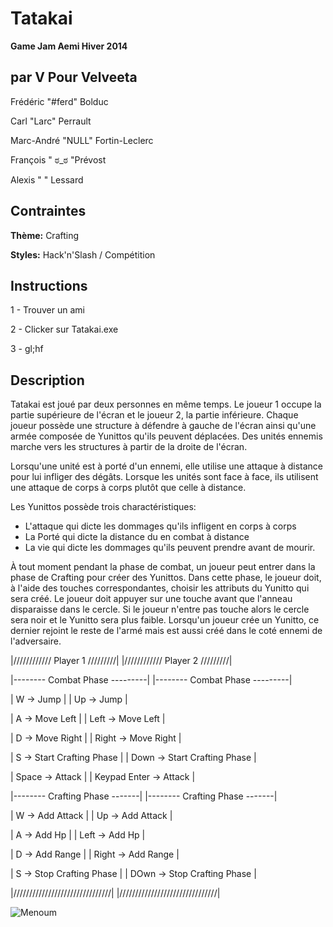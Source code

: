 # Tatakai
**Game Jam Aemi Hiver 2014**

## par V Pour Velveeta
Frédéric "#ferd" Bolduc

Carl "Larc" Perrault

Marc-André "NULL" Fortin-Leclerc

François " ಠ_ಠ  "Prévost

Alexis "   " Lessard

## Contraintes
**Thème:** Crafting

**Styles:** Hack'n'Slash / Compétition


## Instructions

1 - Trouver un ami

2 - Clicker sur Tatakai.exe

3 - gl;hf

## Description

Tatakai est joué par deux personnes en même temps. Le joueur 1 occupe 
la partie supérieure de l'écran et le joueur 2, la partie inférieure.
Chaque joueur possède une structure à défendre à gauche de l'écran ainsi
qu'une armée composée de Yunittos qu'ils peuvent déplacées. Des unités 
ennemis marche vers les structures à partir de la droite de l'écran.

Lorsqu'une unité est à porté d'un ennemi, elle utilise une attaque à
distance pour lui infliger des dégâts. Lorsque les unités sont face à 
face, ils utilisent une attaque de corps à corps plutôt que celle à
distance.
	
Les Yunittos possède trois charactéristiques:
  - L'attaque qui dicte les dommages qu'ils infligent en corps à corps
  - La Porté qui dicte la distance du en combat à distance
  - La vie qui dicte les dommages qu'ils peuvent prendre avant de mourir.

À tout moment pendant la phase de combat, un joueur peut entrer dans la phase
de Crafting pour créer des Yunittos. Dans cette phase, le joueur doit, à
l'aide des touches correspondantes, choisir les attributs du Yunitto qui
sera créé. Le joueur doit appuyer sur une touche avant que l'anneau disparaisse
dans le cercle. Si le joueur n'entre pas touche alors le cercle sera noir et
le Yunitto sera plus faible. Lorsqu'un joueur crée un Yunitto, ce dernier 
rejoint le reste de l'armé mais est aussi créé dans le coté ennemi de 
l'adversaire.
	
|//////////// Player 1 /////////|	|//////////// Player 2 /////////|

|-------- Combat Phase ---------|	|-------- Combat Phase ---------|

|   W   -> Jump                 |	|   Up  -> Jump                 |

|   A   -> Move Left            |	|  Left -> Move Left            |

|   D   -> Move Right           |	| Right -> Move Right           |

|   S   -> Start Crafting Phase |	|  Down -> Start Crafting Phase |

| Space -> Attack               |	| Keypad Enter -> Attack        |

|-------- Crafting Phase -------|	|-------- Crafting Phase -------|

|   W   -> Add Attack           |	|   Up  -> Add Attack           |

|   A   -> Add Hp               |	|  Left -> Add Hp               |

|   D   -> Add Range            |	| Right -> Add Range            |

|   S   -> Stop Crafting Phase  |	|  DOwn -> Stop Crafting Phase  |

|///////////////////////////////|       |///////////////////////////////|


![Menoum](http://upload.wikimedia.org/wikipedia/commons/thumb/6/69/Velveeta_Cheese.JPG/250px-Velveeta_Cheese.JPG)
